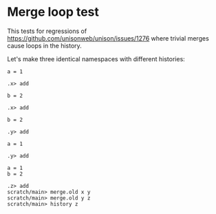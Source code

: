 # Merge loop test

This tests for regressions of https://github.com/unisonweb/unison/issues/1276 where trivial merges cause loops in the history.

Let's make three identical namespaces with different histories:

```unison
a = 1
```

```ucm
.x> add
```

```unison
b = 2
```

```ucm
.x> add
```

```unison
b = 2
```

```ucm
.y> add
```

```unison
a = 1
```

```ucm
.y> add
```

```unison
a = 1
b = 2
```

```ucm
.z> add
scratch/main> merge.old x y
scratch/main> merge.old y z
scratch/main> history z
```



